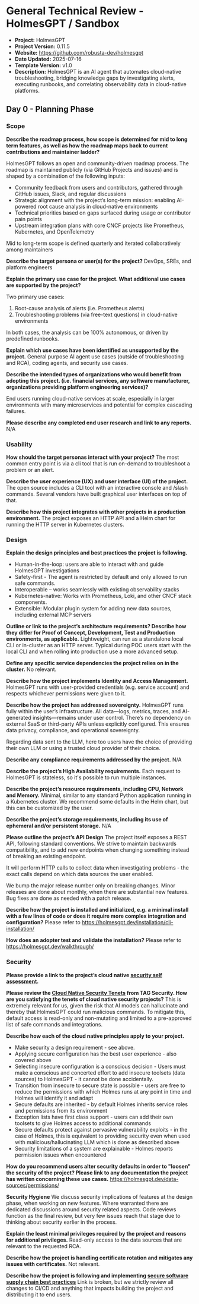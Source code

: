 
# General Technical Review - HolmesGPT / Sandbox

- **Project:** HolmesGPT
- **Project Version:** 0.11.5
- **Website:** https://github.com/robusta-dev/holmesgpt
- **Date Updated:** 2025-07-16
- **Template Version:** v1.0
- **Description:** HolmesGPT is an AI agent that automates cloud-native troubleshooting, bridging knowledge gaps by investigating alerts, executing runbooks, and correlating observability data in cloud-native platforms.

## Day 0 - Planning Phase

### Scope
**Describe the roadmap process, how scope is determined for mid to long term features, as well as how the roadmap maps back to current contributions and maintainer ladder?**

HolmesGPT follows an open and community-driven roadmap process. The roadmap is maintained publicly (via GitHub Projects and issues) and is shaped by a combination of the following inputs:

* Community feedback from users and contributors, gathered through GitHub issues, Slack, and regular discussions
* Strategic alignment with the project’s long-term mission: enabling AI-powered root cause analysis in cloud-native environments
* Technical priorities based on gaps surfaced during usage or contributor pain points
* Upstream integration plans with core CNCF projects like Prometheus, Kubernetes, and OpenTelemetry

Mid to long-term scope is defined quarterly and iterated collaboratively among maintainers

**Describe the target persona or user(s) for the project?**
DevOps, SREs, and platform engineers

**Explain the primary use case for the project. What additional use cases are supported by the project?**

Two primary use cases:
1. Root-cause analysis of alerts (i.e. Prometheus alerts)
2. Troubleshooting problems (via free-text questions) in cloud-native environments

In both cases, the analysis can be 100% autonomous, or driven by predefined runbooks.

**Explain which use cases have been identified as unsupported by the project.**
General purpose AI agent use cases (outside of troubleshooting and RCA), coding agents, and security use cases.

**Describe the intended types of organizations who would benefit from adopting this project. (i.e. financial services, any software manufacturer, organizations providing platform engineering services)?**

End users running cloud-native services at scale, especially in larger environments with many microservices and potential for complex cascading failures.

**Please describe any completed end user research and link to any reports.**
N/A

### Usability

**How should the target personas interact with your project?**
The most common entry point is via a cli tool that is run on-demand to troubleshoot a problem or an alert.

**Describe the user experience (UX) and user interface (UI) of the project.**
The open source includes a CLI tool with an interactive console and /slash commands. Several vendors have built graphical user interfaces on top of that.

**Describe how this project integrates with other projects in a production environment.**
The project exposes an HTTP API and a Helm chart for running the HTTP server in Kubernetes clusters.

### Design

**Explain the design principles and best practices the project is following.**
* Human-in-the-loop: users are able to interact with and guide HolmesGPT investigations
* Safety-first - The agent is restricted by default and only allowed to run safe commands.
* Interoperable – works seamlessly with existing observability stacks
* Kubernetes-native: Works with Prometheus, Loki, and other CNCF stack components.
* Extensible: Modular plugin system for adding new data sources, including external MCP servers

**Outline or link to the project’s architecture requirements? Describe how they differ for Proof of Concept, Development, Test and Production environments, as applicable.**
Lightweight, can run as a standalone local CLI or in-cluster as an HTTP server. Typical during POC users start with the local CLI and when rolling into production use a more advanced setup.

**Define any specific service dependencies the project relies on in the cluster.**
No relevant.

**Describe how the project implements Identity and Access Management.**
HolmesGPT runs with user-provided credentials (e.g. service account) and respects whichever permissions were given to it.

**Describe how the project has addressed sovereignty.**
HolmesGPT runs fully within the user’s infrastructure. All data—logs, metrics, traces, and AI-generated insights—remains under user control. There’s no dependency on external SaaS or third-party APIs unless explicitly configured. This ensures data privacy, compliance, and operational sovereignty.

Regarding data sent to the LLM, here too users have the choice of providing their own LLM or using a trusted cloud provider of their choice.

**Describe any compliance requirements addressed by the project.**
N/A

**Describe the project’s High Availability requirements.**
Each request to HolmesGPT is stateless, so it's possible to run multiple instances.

**Describe the project’s resource requirements, including CPU, Network and Memory.**
Minimal, similar to any standard Python application running in a Kubernetes cluster. We recommend some defaults in the Helm chart, but this can be customized by the user.

**Describe the project’s storage requirements, including its use of ephemeral and/or persistent storage.**
N/A

**Please outline the project’s API Design**
The project itself exposes a REST API, following standard conventions. We strive to maintain backwards compatibility, and to add new endpoints when changing something instead of breaking an existing endpoint.

It will perform HTTP calls to collect data when investigating problems - the exact calls depend on which data sources the user enabled.

We bump the major release number only on breaking changes. Minor releases are done about monthly, when there are substantial new features. Bug fixes are done as needed with a patch release.

**Describe how the project is installed and initialized, e.g. a minimal install with a few lines of code or does it require more complex integration and configuration?**
Please refer to https://holmesgpt.dev/installation/cli-installation/

**How does an adopter test and validate the installation?**
Please refer to https://holmesgpt.dev/walkthrough/

### Security

**Please provide a link to the project’s cloud native [security self assessment](https://tag-security.cncf.io/community/assessments/).**

**Please review the [Cloud Native Security Tenets](https://github.com/cncf/tag-security/blob/main/community/resources/security-whitepaper/secure-defaults-cloud-native-8.md) from TAG Security. How are you satisfying the tenets of cloud native security projects?**
This is extremely relevant for us, given the risk that AI models can hallucinate and thereby that HolmesGPT could run malicious commands. To mitigate this, default access is read-only and non-mutating and limited to a pre-approved list of safe commands and integrations.

**Describe how each of the cloud native principles apply to your project.**
* Make security a design requirement - see above.
* Applying secure configuration has the best user experience - also covered above
* Selecting insecure configuration is a conscious decision -  Users must make a conscious and concerted effort to add insecure toolsets (data sources) to HolmesGPT - it cannot be done accidentally.
* Transition from insecure to secure state is possible - users are free to reduce the permissions with which Holmes runs at any point in time and Holmes will identify it and adapt
* Secure defaults are inherited - by default Holmes inherits service roles and permissions from its environment
* Exception lists have first class support - users can add their own toolsets to give Holmes access to additional commands
* Secure defaults protect against pervasive vulnerability exploits - in the case of Holmes, this is equivalent to providing security even when used with malicious/hallucinating LLM which is done as described above
* Security limitations of a system are explainable - Holmes reports permission issues when encountered

**How do you recommend users alter security defaults in order to "loosen" the security of the project? Please link to any documentation the project has written concerning these use cases.**
https://holmesgpt.dev/data-sources/permissions/

**Security Hygiene**
We discuss security implications of features at the design phase, when working on new features. Where warranted there are dedicated discussions around security related aspects. Code reviews function as the final review, but very few issues reach that stage due to thinking about security earlier in the process.

**Explain the least minimal privileges required by the project and reasons for additional privileges.**
Read-only access to the data sources that are relevant to the requested RCA.

**Describe how the project is handling certificate rotation and mitigates any issues with certificates.**
Not relevant.

**Describe how the project is following and implementing [secure software supply chain best practices](https://project.linuxfoundation.org/hubfs/CNCF\_SSCP\_v1.pdf)**
Link is broken, but we strictly review all changes to CI/CD and anything that impacts building the project and distributing it to end users.

